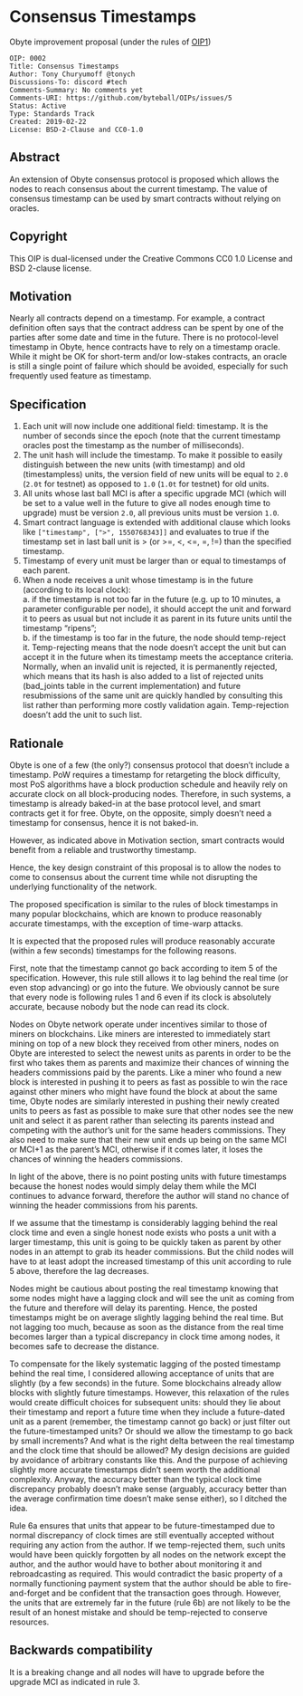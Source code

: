 # Consensus Timestamps

Obyte improvement proposal (under the rules of [OIP1](https://github.com/byteball/OIPs/blob/master/oip-0001.md))

```
OIP: 0002
Title: Consensus Timestamps
Author: Tony Churyumoff @tonych
Discussions-To: discord #tech
Comments-Summary: No comments yet
Comments-URI: https://github.com/byteball/OIPs/issues/5
Status: Active
Type: Standards Track
Created: 2019-02-22
License: BSD-2-Clause and CC0-1.0
```

## Abstract

An extension of Obyte consensus protocol is proposed which allows the nodes to reach consensus about the current timestamp.  The value of consensus timestamp can be used by smart contracts without relying on oracles.

## Copyright

This OIP is dual-licensed under the Creative Commons CC0 1.0 License and BSD 2-clause license.

## Motivation

Nearly all contracts depend on a timestamp.  For example, a contract definition often says that the contract address can be spent by one of the parties after some date and time in the future.  There is no protocol-level timestamp in Obyte, hence contracts have to rely on a timestamp oracle.  While it might be OK for short-term and/or low-stakes contracts, an oracle is still a single point of failure which should be avoided, especially for such frequently used feature as timestamp.

## Specification

1. Each unit will now include one additional field: timestamp.  It is the number of seconds since the epoch (note that the current timestamp oracles post the timestamp as the number of milliseconds).
1. The unit hash will include the timestamp. To make it possible to easily distinguish between the new units (with timestamp) and old (timestampless) units, the version field of new units will be equal to `2.0` (`2.0t` for testnet) as opposed to `1.0` (`1.0t` for testnet) for old units.
1. All units whose last ball MCI is after a specific upgrade MCI (which will be set to a value well in the future to give all nodes enough time to upgrade) must be version `2.0`, all previous units must be version `1.0`.
1. Smart contract language is extended with additional clause which looks like `["timestamp", [">", 1550768343]]` and evaluates to true if the timestamp set in last ball unit is > (or >=, <, <=, =, !=) than the specified timestamp.
1. Timestamp of every unit must be larger than or equal to timestamps of each parent.
1. When a node receives a unit whose timestamp is in the future (according to its local clock):<br>
   a. if the timestamp is not too far in the future (e.g. up to 10 minutes, a parameter configurable per node), it should accept the unit and forward it to peers as usual but not include it as parent in its future units until the timestamp “ripens”;<br>
   b. if the timestamp is too far in the future, the node should temp-reject it.  Temp-rejecting means that the node doesn’t accept the unit but can accept it in the future when its timestamp meets the acceptance criteria.  Normally, when an invalid unit is rejected, it is permanently rejected, which means that its hash is also added to a list of rejected units (bad_joints table in the current implementation) and future resubmissions of the same unit are quickly handled by consulting this list rather than performing more costly validation again. Temp-rejection doesn’t add the unit to such list.

## Rationale

Obyte is one of a few (the only?) consensus protocol that doesn’t include a timestamp. PoW requires a timestamp for retargeting the block difficulty, most PoS algorithms have a block production schedule and heavily rely on accurate clock on all block-producing nodes.  Therefore, in such systems, a timestamp is already baked-in at the base protocol level, and smart contracts get it for free.  Obyte, on the opposite, simply doesn’t need a timestamp for consensus, hence it is not baked-in.

However, as indicated above in Motivation section, smart contracts would benefit from a reliable and trustworthy timestamp.

Hence, the key design constraint of this proposal is to allow the nodes to come to consensus about the current time while not disrupting the underlying functionality of the network.

The proposed specification is similar to the rules of block timestamps in many popular blockchains, which are known to produce reasonably accurate timestamps, with the exception of time-warp attacks.

It is expected that the proposed rules will produce reasonably accurate (within a few seconds) timestamps for the following reasons.

First, note that the timestamp cannot go back according to item 5 of the specification.  However, this rule still allows it to lag behind the real time (or even stop advancing) or go into the future.  We obviously cannot be sure that every node is following rules 1 and 6 even if its clock is absolutely accurate, because nobody but the node can read its clock.

Nodes on Obyte network operate under incentives similar to those of miners on blockchains.  Like miners are interested to immediately start mining on top of a new block they received from other miners, nodes on Obyte are interested to select the newest units as parents in order to be the first who takes them as parents and maximize their chances of winning the headers commissions paid by the parents.  Like a miner who found a new block is interested in pushing it to peers as fast as possible to win the race against other miners who might have found the block at about the same time, Obyte nodes are similarly interested in pushing their newly created units to peers as fast as possible to make sure that other nodes see the new unit and select it as parent rather than selecting its parents instead and competing with the author’s unit for the same headers commissions.  They also need to make sure that their new unit ends up being on the same MCI or MCI+1 as the parent’s MCI, otherwise if it comes later, it loses the chances of winning the headers commissions.

In light of the above, there is no point posting units with future timestamps because the honest nodes would simply delay them while the MCI continues to advance forward, therefore the author will stand no chance of winning the header commissions from his parents.

If we assume that the timestamp is considerably lagging behind the real clock time and even a single honest node exists who posts a unit with a larger timestamp, this unit is going to be quickly taken as parent by other nodes in an attempt to grab its header commissions.  But the child nodes will have to at least adopt the increased timestamp of this unit according to rule 5 above, therefore the lag decreases.

Nodes might be cautious about posting the real timestamp knowing that some nodes might have a lagging clock and will see the unit as coming from the future and therefore will delay its parenting.  Hence, the posted timestamps might be on average slightly lagging behind the real time.  But not lagging too much, because as soon as the distance from the real time becomes larger than a typical discrepancy in clock time among nodes, it becomes safe to decrease the distance.

To compensate for the likely systematic lagging of the posted timestamp behind the real time, I considered allowing acceptance of units that are slightly (by a few seconds) in the future.  Some blockchains already allow blocks with slightly future timestamps.  However, this relaxation of the rules would create difficult choices for subsequent units: should they lie about their timestamp and report a future time when they include a future-dated unit as a parent (remember, the timestamp cannot go back) or just filter out the future-timestamped units?  Or should we allow the timestamp to go back by small increments?  And what is the right delta between the real timestamp and the clock time that should be allowed?  My design decisions are guided by avoidance of arbitrary constants like this.  And the purpose of achieving slightly more accurate timestamps didn’t seem worth the additional complexity.  Anyway, the accuracy better than the typical clock time discrepancy probably doesn’t make sense (arguably, accuracy better than the average confirmation time doesn’t make sense either), so I ditched the idea.

Rule 6a ensures that units that appear to be future-timestamped due to normal discrepancy of clock times are still eventually accepted without requiring any action from the author.  If we temp-rejected them, such units would have been quickly forgotten by all nodes on the network except the author, and the author would have to bother about monitoring it and rebroadcasting as required.  This would contradict the basic property of a normally functioning payment system that the author should be able to fire-and-forget and be confident that the transaction goes through.  However, the units that are extremely far in the future (rule 6b) are not likely to be the result of an honest mistake and should be temp-rejected to conserve resources.

## Backwards compatibility

It is a breaking change and all nodes will have to upgrade before the upgrade MCI as indicated in rule 3.


